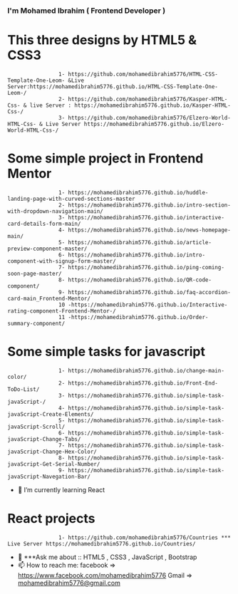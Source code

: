### I'm Mohamed Ibrahim ( Frontend Developer )


 # This three designs by HTML5 & CSS3 
                    1- https://github.com/mohamedibrahim5776/HTML-CSS-Template-One-Leom- &Live Server:https://mohamedibrahim5776.github.io/HTML-CSS-Template-One-Leom-/
                    2- https://github.com/mohamedibrahim5776/Kasper-HTML-Css- & live Server : https://mohamedibrahim5776.github.io/Kasper-HTML-Css-/
                    3- https://github.com/mohamedibrahim5776/Elzero-World-HTML-Css- & Live Server https://mohamedibrahim5776.github.io/Elzero-World-HTML-Css-/
  # Some simple project in Frontend Mentor 
                    1- https://mohamedibrahim5776.github.io/huddle-landing-page-with-curved-sections-master
                    2- https://mohamedibrahim5776.github.io/intro-section-with-dropdown-navigation-main/
                    3- https://mohamedibrahim5776.github.io/interactive-card-details-form-main/
                    4- https://mohamedibrahim5776.github.io/news-homepage-main/
                    5- https://mohamedibrahim5776.github.io/article-preview-component-master/
                    6- https://mohamedibrahim5776.github.io/intro-component-with-signup-form-master/
                    7- https://mohamedibrahim5776.github.io/ping-coming-soon-page-master/
                    8- https://mohamedibrahim5776.github.io/QR-code-component/
                    9- https://mohamedibrahim5776.github.io/faq-accordion-card-main_Frontend-Mentor/
                    10 -https://mohamedibrahim5776.github.io/Interactive-rating-component-Frontend-Mentor-/
                    11 -https://mohamedibrahim5776.github.io/Order-summary-component/
  # Some simple tasks for javascript
                    1- https://mohamedibrahim5776.github.io/change-main-color/
                    2- https://mohamedibrahim5776.github.io/Front-End-ToDo-List/
                    3- https://mohamedibrahim5776.github.io/simple-task-javaScript-/
                    4- https://mohamedibrahim5776.github.io/simple-task-javaScript-Create-Elements/
                    5- https://mohamedibrahim5776.github.io/simple-task-javaScript-Scroll/
                    6- https://mohamedibrahim5776.github.io/simple-task-javaScript-Change-Tabs/
                    7- https://mohamedibrahim5776.github.io/simple-task-javaScript-Change-Hex-Color/
                    8- https://mohamedibrahim5776.github.io/simple-task-javaScript-Get-Serial-Number/
                    9- https://mohamedibrahim5776.github.io/simple-task-javaScript-Navegation-Bar/
- 🌱 I’m currently learning React

# React projects 
                    1- https://github.com/mohamedibrahim5776/Countries *** Live Server https://mohamedibrahim5776.github.io/Countries/

- 💬 ***Ask me about :: HTML5 , CSS3 , JavaScript , Bootstrap
- 📫 How to reach me: facebook => https://www.facebook.com/mohamedibrahim5776
                       Gmail => mohamedibrahim5776@gmail.com
